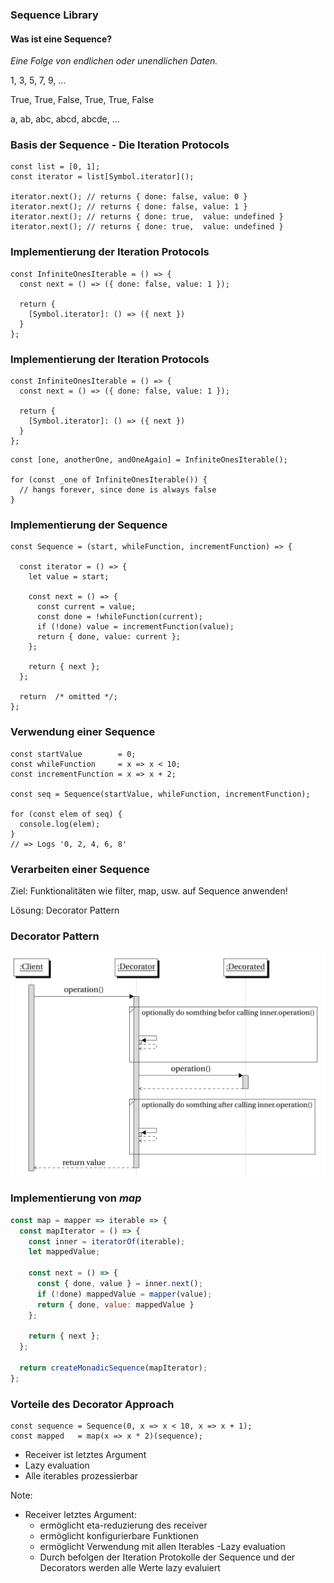 ### Sequence Library
#### Was ist eine Sequence?
_Eine Folge von endlichen oder unendlichen Daten._<!-- .elements class="fragment" data-fragment-index="1" -->

1, 3, 5, 7, 9, ...<!-- .elements class="fragment" data-fragment-index="2" -->

True, True, False, True, True, False<!-- .elements class="fragment" data-fragment-index="2" -->

a, ab, abc, abcd, abcde, ...<!-- .elements class="fragment" data-fragment-index="2" -->



### Basis der Sequence - Die Iteration Protocols
```js[1| 1-2 | 1-4 | 1-5 |1-6 | 1-7]
const list = [0, 1];
const iterator = list[Symbol.iterator]();

iterator.next(); // returns { done: false, value: 0 }
iterator.next(); // returns { done: false, value: 1 }
iterator.next(); // returns { done: true,  value: undefined }
iterator.next(); // returns { done: true,  value: undefined }
```



### Implementierung der Iteration Protocols 
```js[1, 7| 4-6 | 2]
const InfiniteOnesIterable = () => {
  const next = () => ({ done: false, value: 1 });

  return {
    [Symbol.iterator]: () => ({ next })
  }
};
```



### Implementierung der Iteration Protocols 
```js[|]
const InfiniteOnesIterable = () => {
  const next = () => ({ done: false, value: 1 });

  return {
    [Symbol.iterator]: () => ({ next })
  }
};
```

```js[]
const [one, anotherOne, andOneAgain] = InfiniteOnesIterable();

for (const _one of InfiniteOnesIterable()) { 
  // hangs forever, since done is always false
}
```



### Implementierung der Sequence 
```js[1 | 3-13 | 1-16]
const Sequence = (start, whileFunction, incrementFunction) => {

  const iterator = () => {
    let value = start;

    const next = () => {
      const current = value;
      const done = !whileFunction(current);
      if (!done) value = incrementFunction(value);
      return { done, value: current };
    };
    
    return { next };
  };

  return  /* omitted */;
};
```



### Verwendung einer Sequence 
```js[1-3 | 5 | 7-10]
const startValue        = 0;
const whileFunction     = x => x < 10;
const incrementFunction = x => x + 2;

const seq = Sequence(startValue, whileFunction, incrementFunction);

for (const elem of seq) {
  console.log(elem);
}
// => Logs '0, 2, 4, 6, 8'
```



### Verarbeiten einer Sequence

Ziel: Funktionalitäten wie filter, map, usw. auf Sequence anwenden! <!-- .elements class="fragment" data-fragment-index="1" -->

Lösung: Decorator Pattern<!-- .elements class="fragment" data-fragment-index="2" -->



### Decorator Pattern 
<img src="assets/decorator.png" width="800"/>



### Implementierung von _map_
```js
const map = mapper => iterable => {
  const mapIterator = () => {
    const inner = iteratorOf(iterable);
    let mappedValue;
    
    const next = () => {
      const { done, value } = inner.next();
      if (!done) mappedValue = mapper(value);
      return { done, value: mappedValue }
    };
    
    return { next };
  };

  return createMonadicSequence(mapIterator); 
};
```



### Vorteile des Decorator Approach 
```js[]
const sequence = Sequence(0, x => x < 10, x => x + 1);
const mapped   = map(x => x * 2)(sequence);
```

- Receiver ist letztes Argument
- Lazy evaluation
- Alle iterables prozessierbar

Note:
- Receiver letztes Argument: 
  - ermöglicht eta-reduzierung des receiver
  - ermöglicht konfigurierbare Funktionen
  - ermöglicht Verwendung mit allen Iterables
-Lazy evaluation
  - Durch befolgen der Iteration Protokolle der Sequence und der Decorators werden alle Werte lazy evaluiert
